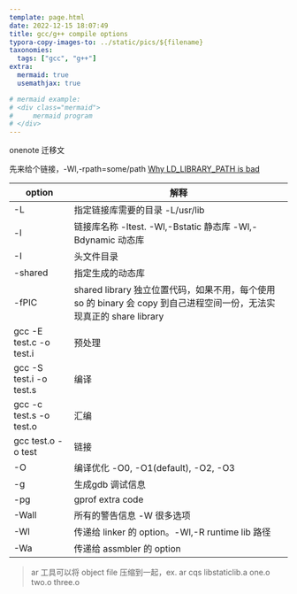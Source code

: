 ```yaml
---
template: page.html
date: 2022-12-15 18:07:49
title: gcc/g++ compile options
typora-copy-images-to: ../static/pics/${filename}
taxonomies:
  tags: ["gcc", "g++"]
extra:
  mermaid: true
  usemathjax: true

# mermaid example: 
# <div class="mermaid">
#     mermaid program
# </div>
---
```


onenote 迁移文

先来给个链接，-Wl,-rpath=some/path
[Why LD_LIBRARY_PATH is bad](http://xahlee.info/UnixResource_dir/_/ldpath.html)



| option                  | 解释                                                         |
| ----------------------- | ------------------------------------------------------------ |
| -L                      | 指定链接库需要的目录 -L/usr/lib                              |
| -l                      | 链接库名称 -ltest.    -Wl,-Bstatic 静态库 -Wl,-Bdynamic 动态库 |
| -I                      | 头文件目录                                                   |
| -shared                 | 指定生成的动态库                                             |
| -fPIC                   | shared library 独立位置代码，如果不用，每个使用 so 的 binary 会 copy 到自己进程空间一份，无法实现真正的 share library |
| gcc -E test.c -o test.i | 预处理                                                       |
| gcc -S test.i -o test.s | 编译                                                         |
| gcc -c test.s -o test.o | 汇编                                                         |
| gcc test.o -o test      | 链接                                                         |
| -O                      | 编译优化 -O0, -O1(default), -O2, -O3                         |
| -g                      | 生成gdb 调试信息                                             |
| -pg                     | gprof extra code                                             |
| -Wall                   | 所有的警告信息 -W 很多选项                                   |
| -Wl                     | 传递给 linker 的 option。-Wl,-R runtime lib 路径             |
| -Wa                     | 传递给 assmbler 的 option                                    |



> ar 工具可以将 object file 压缩到一起，ex. ar cqs libstaticlib.a one.o two.o three.o
